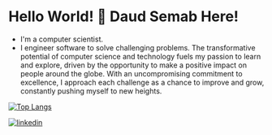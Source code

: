 # Hello World! 👋 Daud Semab Here!

- I'm a  computer scientist. 
- I engineer software to solve challenging problems. The transformative potential of computer science and technology fuels my passion to learn and explore, driven by the opportunity to make a positive impact on people around the globe. With an uncompromising commitment to excellence, I approach each challenge as a chance to improve and grow, constantly pushing myself to new heights.

 
[![Top Langs](https://github-readme-stats.vercel.app/api/top-langs/?username=daudsemab&layout=compact)](https://github.com/anuraghazra/github-readme-stats)

<!-- [![Anurag's github stats](https://github-readme-stats.vercel.app/api?username=daudsemab)](https://github.com/anuraghazra/github-readme-stats) -->


<a href="https://www.linkedin.com/in/daud-semab/" target="_blank" rel="nofollow noopener noreferrer">
  <img alt="linkedin" src="https://img.shields.io/badge/linkedin-%230077B5.svg?&style=for-the-badge&logo=linkedIn&logoColor=white"/>
</a>
